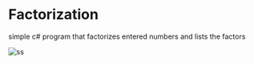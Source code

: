 # Factorization
simple c# program that factorizes entered numbers and lists the factors

![ss](https://github.com/ApoBen/Factorization/assets/135059667/985b1732-6b35-4d40-9cf1-1359d48f6d9a)
